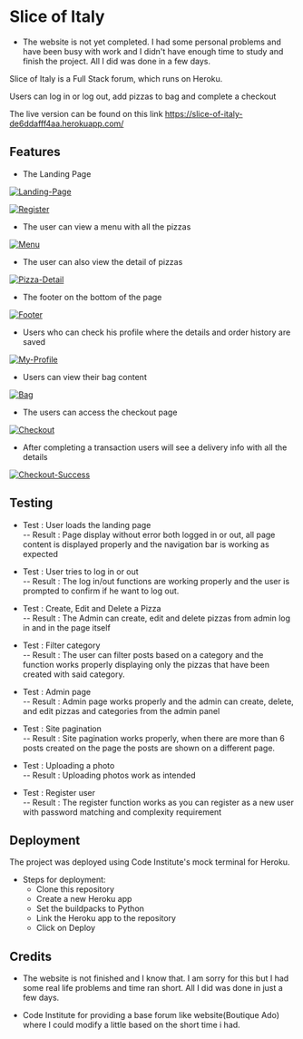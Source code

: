 # Slice of Italy

- The website is not yet completed. I had some personal problems and have been busy with work and I didn't have enough time to study and finish the project. All I did was done in a few days.

Slice of Italy is a Full Stack forum, which runs on Heroku.

Users can log in or log out, add pizzas to bag and complete a checkout

The live version can be found on this link https://slice-of-italy-de6ddafff4aa.herokuapp.com/

## Features

- The Landing Page

<a href="https://ibb.co/8bhBzD1"><img src="https://i.ibb.co/jzp5Vvn/Landing-Page.png" alt="Landing-Page" border="0" /></a>

<a href="https://ibb.co/znSgTdm"><img src="https://i.ibb.co/yf8Cc2N/Register.png" alt="Register" border="0"></a>

- The user can view a menu with all the pizzas

<a href="https://ibb.co/q5K4G0V"><img src="https://i.ibb.co/nC9V23t/Menu.png" alt="Menu" border="0" /></a>

- The user can also view the detail of pizzas

<a href="https://ibb.co/mHRGzCd"><img src="https://i.ibb.co/7GSXyJB/Pizza-Detail.png" alt="Pizza-Detail" border="0" /></a>

- The footer on the bottom of the page

<a href="https://ibb.co/5GZh6wT"><img src="https://i.ibb.co/Bck2tFL/Footer.png" alt="Footer" border="0" /></a>

- Users who can check his profile where the details and order history are saved

<a href="https://ibb.co/CPkZHZ8"><img src="https://i.ibb.co/0sgSGS2/My-Profile.png" alt="My-Profile" border="0" /></a>

- Users can view their bag content

<a href="https://ibb.co/LzL2H7b"><img src="https://i.ibb.co/VW7P54r/Bag.png" alt="Bag" border="0" /></a>

- The users can access the checkout page

<a href="https://ibb.co/3rvPspn"><img src="https://i.ibb.co/DVYjb9Z/Checkout.png" alt="Checkout" border="0" /></a>

- After completing a transaction users will see a delivery info with all the details

<a href="https://ibb.co/KXSqycV"><img src="https://i.ibb.co/kxv8cVq/Checkout-Success.png" alt="Checkout-Success" border="0" /></a>
## Testing

- Test : User loads the landing page <br>
    -- Result : Page display without error both logged in or out, all page content is displayed properly and the navigation bar is working as expected

- Test : User tries to log in or out <br>
    -- Result : The log in/out functions are working properly and the user is prompted to confirm if he want to log out.

- Test : Create, Edit and Delete a Pizza <br>
    -- Result : The Admin can create, edit and delete pizzas from admin log in and in the page itself

- Test : Filter category <br>
    -- Result : The user can filter posts based on a category and the function works properly displaying only the pizzas that have been created with said category.

- Test : Admin page <br>
    -- Result : Admin page works properly and the admin can create, delete, and edit pizzas and categories from the admin panel

- Test : Site pagination <br>
    -- Result : Site pagination works properly, when there are more than 6 posts created on the page the posts are shown on a different page.

- Test : Uploading a photo <br>
    -- Result : Uploading photos work as intended

- Test : Register user <br>
    -- Result : The register function works as you can register as a new user with password matching and complexity requirement 

## Deployment

The project was deployed using Code Institute's mock terminal for Heroku.
- Steps for deployment:
    - Clone this repository
    - Create a new Heroku app
    - Set the buildpacks to Python
    - Link the Heroku app to the repository
    - Click on Deploy

## Credits

- The website is not finished and I know that. I am sorry for this but I had some real life problems and time ran short. All I did was done in just a few days.

- Code Institute for providing a base forum like website(Boutique Ado) where I could modify a little based on the short time i had.

   

